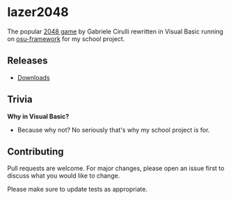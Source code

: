 # lazer2048

The popular [2048 game](https://play2048.co/) by Gabriele Cirulli rewritten in Visual Basic running on [osu-framework](https://github.com/ppy/osu-framework/) for my school project.

## Releases
- [Downloads](https://github.com/LeNitrous/2048/releases)

## Trivia
**Why in Visual Basic?**
- Because why not? No seriously that's why my school project is for.

## Contributing
Pull requests are welcome. For major changes, please open an issue first to discuss what you would like to change.

Please make sure to update tests as appropriate.